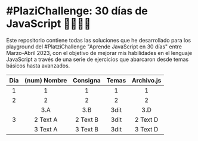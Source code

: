 # #PlaziChallenge: 30 días de JavaScript :woman_technologist::man_technologist:

Este repositorio contiene todas las soluciones que he desarrollado para los playground del #PlatziChallenge "Aprende JavaScript en 30 días" entre Marzo-Abril 2023, con el objetivo de mejorar mis habilidades en el lenguaje JavaScript a través de una serie de ejercicios que abarcaron desde temas básicos hasta avanzados.

<!-- | Día | (num) Nombre | Consigna | Temas | Archivo.js |
|------|----------|----------|----------|----------|
| 1    | Cell 2   | Cell 3   | Cell 2   | Cell 3   |
| 2    | Cell 5   | Cell 6   | Cell 2   | Cell 3   |
| 3    | Cell 8   | Cell 9   | Cell 2   | Cell 3   | -->

<table>
    <thead>
        <tr>
            <th>Día</th>
            <th>(num) Nombre</th>
            <th>Consigna</th>
            <th>Temas</th>
            <th>Archivo.js</th>
        </tr>
    </thead>
    <tbody>
        <tr>
            <td align="center">1</td>
            <td align="center">1</td> 
            <td align="center">1</td>
            <td align="center">1</td>
            <td align="center">1</td>
        </tr>
       <tr>
            <td align="center">2</td>
            <td align="center">2</td> 
            <td align="center">2</td>
            <td align="center">2</td>
            <td align="center">2</td>
        </tr>
        <tr>
            <td rowspan=3 align="center">3</td>
            <td align="center">3.A</td>
            <td align="center">3.B</td>
            <td align="center">3dit</td>
            <td align="center">3.D</td>
        </tr>
        <tr>
            <td align="center">2 Text A</td>
            <td align="center">2 Text B</td>
            <td align="center">3dit</td>
            <td align="center">2 Text D</td>
        </tr>
        <tr>
             <td align="center">3 Text A</td>
             <td align="center">3 Text B</td>
            <td align="center">3dit</td>
            <td align="center">3 Text D</td>
        </tr>
    </tbody>
</table>
